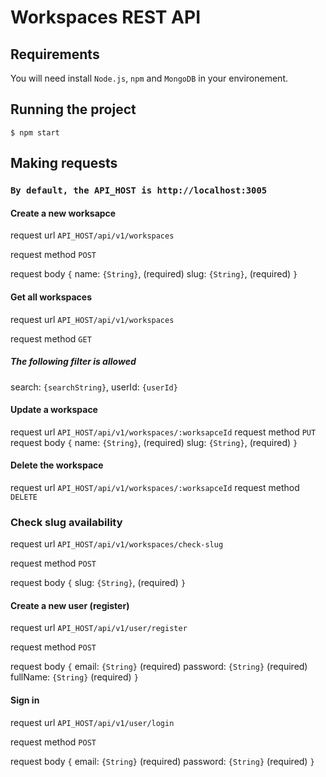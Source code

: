 # Workspaces REST API

## Requirements

You will need install `Node.js`, `npm` and `MongoDB` in your environement.

## Running the project

    $ npm start

## Making requests

### `By default, the API_HOST is http://localhost:3005`

#### Create a new worksapce

request url `API_HOST/api/v1/workspaces`

request method `POST`

request body
`{`
name: `{String}`, (required)
slug: `{String}`, (required)
`}`

#### Get all workspaces

request url `API_HOST/api/v1/workspaces`

request method `GET`

##### The following filter is allowed

search: `{searchString}`,
userId: `{userId}`

#### Update a workspace

request url `API_HOST/api/v1/workspaces/:worksapceId`
request method `PUT`
request body
`{`
name: `{String}`, (required)
slug: `{String}`, (required)
`}`

#### Delete the workspace

request url `API_HOST/api/v1/workspaces/:worksapceId`
request method `DELETE`

### Check slug availability

request url `API_HOST/api/v1/workspaces/check-slug`

request method `POST`

request body
`{`
slug: `{String}`, (required)
`}`

#### Create a new user (register)

request url `API_HOST/api/v1/user/register`

request method `POST`

request body
`{`
email: `{String}` (required)
password: `{String}` (required)
fullName: `{String}` (required)
`}`

#### Sign in

request url `API_HOST/api/v1/user/login`

request method `POST`

request body
`{`
email: `{String}` (required)
password: `{String}` (required)
`}`
